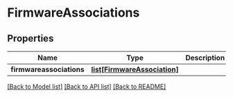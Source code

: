 # FirmwareAssociations

## Properties
Name | Type | Description | Notes
------------ | ------------- | ------------- | -------------
**firmwareassociations** | [**list[FirmwareAssociation]**](FirmwareAssociation.md) |  | [optional] 

[[Back to Model list]](../README.md#documentation-for-models) [[Back to API list]](../README.md#documentation-for-api-endpoints) [[Back to README]](../README.md)


